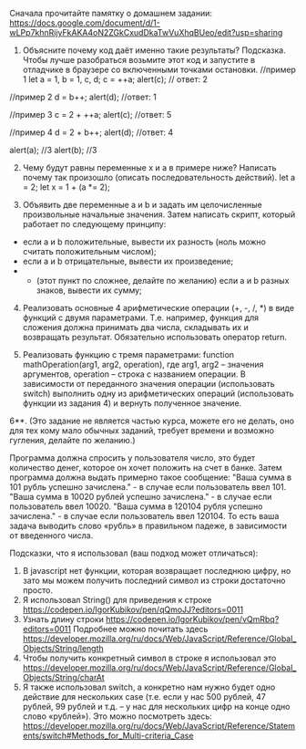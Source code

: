Сначала прочитайте памятку о домашнем задании: 
https://docs.google.com/document/d/1-wLPp7khnRijyFkAKA4oN2ZGkCxudDkaTwVuXhqBUeo/edit?usp=sharing 

1. Объясните почему код даёт именно такие результаты?
Подсказка. Чтобы лучше разобраться возьмите этот код и запустите в отладчике в 
браузере со включенными точками остановки.
//пример 1
let a = 1, b = 1, c, d;
c = ++a;
alert(c); // ответ: 2

//пример 2
d = b++;
alert(d); //ответ: 1

//пример 3
c = 2 + ++a;
alert(c); //ответ: 5

//пример 4
d = 2 + b++;
alert(d); //ответ: 4

alert(a); //3
alert(b); //3

2. Чему будут равны переменные x и a в примере ниже? Написать почему так произошло
(описать последовательность действий).
let a = 2;
let x = 1 + (a *= 2);


3. Объявить две переменные a и b и задать им целочисленные произвольные начальные значения.
Затем написать скрипт, который работает по следующему принципу:
- если a и b положительные, вывести их разность (ноль можно считать положительным числом);
- если а и b отрицательные, вывести их произведение;
- * (этот пункт по сложнее, делайте по желанию) если а и b разных знаков, вывести их сумму;

4. Реализовать основные 4 арифметические операции (+, -, /, *) в виде функций с 
двумя параметрами. Т.е. например, функция для сложения должна принимать два числа,
складывать их и возвращать результат. Обязательно использовать оператор return.

5. Реализовать функцию с тремя параметрами: function mathOperation(arg1, arg2, operation),
где arg1, arg2 – значения аргументов, operation – строка с названием операции. В зависимости от
переданного значения операции (использовать switch) выполнить одну из арифметических операций
(использовать функции из задания 4) и вернуть полученное значение.

6**. (Это задание не является частью курса, можете его не делать, оно для тех кому мало 
обычных заданий, требует времени и возможно гугления, делайте по желанию.)

Программа должна спросить у пользователя число, это будет количество денег, которое
он хочет положить на счет в банке. Затем программа должна выдать примерно такое сообщение:
"Ваша сумма в 101 рубль успешно зачислена." - в случае если пользователь ввел 101.
"Ваша сумма в 10020 рублей успешно зачислена." - в случае если пользователь ввел 10020.
"Ваша сумма в 120104 рубля успешно зачислена." - в случае если пользователь ввел 120104.
То есть ваша задача выводить слово «рубль» в правильном падеже, в зависимости от введенного числа.

Подсказки, что я использовал (ваш подход может отличаться):
1) В javascript нет функции, которая возвращает последнюю цифру, но зато мы можем получить
последний символ из строки достаточно просто.
2) Я использовал String() для приведения к строке
https://codepen.io/IgorKubikov/pen/qQmoJJ?editors=0011
3) Узнать длину строки https://codepen.io/IgorKubikov/pen/vQmRbq?editors=0011 
Подробнее можно почитать здесь 
https://developer.mozilla.org/ru/docs/Web/JavaScript/Reference/Global_Objects/String/length
4) Чтобы получить конкретный символ в строке я использовал это 
https://developer.mozilla.org/ru/docs/Web/JavaScript/Reference/Global_Objects/String/charAt
5) Я также использовал switch, а конкретно нам нужно будет одно действие 
для нескольких case (т.е. если у нас 500 рублей, 47 рублей, 99 рублей и 
т.д. – у нас для нескольких цифр на конце одно слово «рублей»). 
Это можно посмотреть здесь: 
https://developer.mozilla.org/ru/docs/Web/JavaScript/Reference/Statements/switch#Methods_for_Multi-criteria_Case
